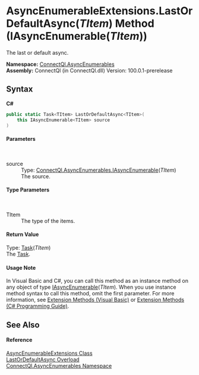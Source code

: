 # AsyncEnumerableExtensions.LastOrDefaultAsync(*TItem*) Method (IAsyncEnumerable(*TItem*))
 

The last or default async.

**Namespace:**&nbsp;<a href="N_ConnectQl_AsyncEnumerables">ConnectQl.AsyncEnumerables</a><br />**Assembly:**&nbsp;ConnectQl (in ConnectQl.dll) Version: 100.0.1-prerelease

## Syntax

**C#**<br />
``` C#
public static Task<TItem> LastOrDefaultAsync<TItem>(
	this IAsyncEnumerable<TItem> source
)

```


#### Parameters
&nbsp;<dl><dt>source</dt><dd>Type: <a href="T_ConnectQl_AsyncEnumerables_IAsyncEnumerable_1">ConnectQl.AsyncEnumerables.IAsyncEnumerable</a>(*TItem*)<br />The source.</dd></dl>

#### Type Parameters
&nbsp;<dl><dt>TItem</dt><dd>The type of the items.</dd></dl>

#### Return Value
Type: <a href="http://msdn2.microsoft.com/en-us/library/dd321424" target="_blank">Task</a>(*TItem*)<br />The <a href="http://msdn2.microsoft.com/en-us/library/dd235678" target="_blank">Task</a>.

#### Usage Note
In Visual Basic and C#, you can call this method as an instance method on any object of type <a href="T_ConnectQl_AsyncEnumerables_IAsyncEnumerable_1">IAsyncEnumerable</a>(*TItem*). When you use instance method syntax to call this method, omit the first parameter. For more information, see <a href="http://msdn.microsoft.com/en-us/library/bb384936.aspx">Extension Methods (Visual Basic)</a> or <a href="http://msdn.microsoft.com/en-us/library/bb383977.aspx">Extension Methods (C# Programming Guide)</a>.

## See Also


#### Reference
<a href="T_ConnectQl_AsyncEnumerables_AsyncEnumerableExtensions">AsyncEnumerableExtensions Class</a><br /><a href="Overload_ConnectQl_AsyncEnumerables_AsyncEnumerableExtensions_LastOrDefaultAsync">LastOrDefaultAsync Overload</a><br /><a href="N_ConnectQl_AsyncEnumerables">ConnectQl.AsyncEnumerables Namespace</a><br />